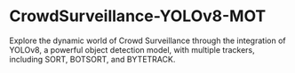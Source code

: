 # CrowdSurveillance-YOLOv8-MOT
Explore the dynamic world of Crowd Surveillance through the integration of YOLOv8, a powerful object detection model, with multiple trackers, including SORT, BOTSORT, and BYTETRACK.
